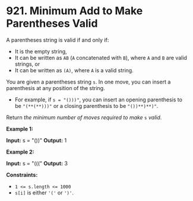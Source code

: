 # 921. Minimum Add to Make Parentheses Valid 

A parentheses string is valid if and only if:

- It is the empty string,
- It can be written as `AB` (`A` concatenated with `B`), where `A` and `B` are valid strings, or
- It can be written as `(A)`, where `A` is a valid string.

You are given a parentheses string `s`. In one move, you can insert a parenthesis at any position of the string.

- For example, if `s = "()))"`, you can insert an opening parenthesis to be `"(**(**)))"` or a closing parenthesis to be `"())**)**)"`.

Return _the minimum number of moves required to make_ `s` _valid_.

**Example 1:**

**Input:** s = "())"
**Output:** 1

**Example 2:**

**Input:** s = "((("
**Output:** 3

**Constraints:**

- `1 <= s.length <= 1000`
- `s[i]` is either `'('` or `')'`.